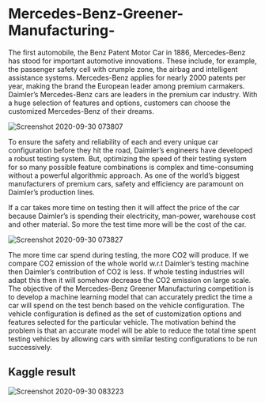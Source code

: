# Mercedes-Benz-Greener-Manufacturing-

The first automobile, the Benz Patent Motor Car in 1886, Mercedes-Benz has stood for important automotive innovations. These include, for example, the passenger safety cell with crumple zone, the airbag and intelligent assistance systems. Mercedes-Benz applies for nearly 2000 patents per year, making the brand the European leader among premium carmakers. Daimler’s Mercedes-Benz cars are leaders in the premium car industry. With a huge selection of features and options, customers can choose the customized Mercedes-Benz of their dreams.

![Screenshot 2020-09-30 073807](https://user-images.githubusercontent.com/39815040/94638260-3b4cd200-02f7-11eb-81d8-e8da14d37ad4.png)

To ensure the safety and reliability of each and every unique car configuration before they hit the road, Daimler’s engineers have developed a robust testing system. But, optimizing the speed of their testing system for so many possible feature combinations is complex and time-consuming without a powerful algorithmic approach. As one of the world’s biggest manufacturers of premium cars, safety and efficiency are paramount on Daimler’s production lines.

If a car takes more time on testing then it will affect the price of the car because Daimler’s is spending their electricity, man-power, warehouse cost and other material. So more the test time more will be the cost of the car.

![Screenshot 2020-09-30 073827](https://user-images.githubusercontent.com/39815040/94638266-3d169580-02f7-11eb-98d3-306ae157dc75.png)

The more time car spend during testing, the more CO2 will produce. If we compare CO2 emission of the whole world w.r.t Daimler’s testing machine then Daimler’s contribution of CO2 is less. If whole testing industries will adapt this then it will somehow decrease the CO2 emission on large scale.
The objective of the Mercedes-Benz Greener Manufacturing competition is to develop a machine learning model that can accurately predict the time a car will spend on the test bench based on the vehicle configuration. The vehicle configuration is defined as the set of customization options and features selected for the particular vehicle. The motivation behind the problem is that an accurate model will be able to reduce the total time spent testing vehicles by allowing cars with similar testing configurations to be run successively.

## Kaggle result
![Screenshot 2020-09-30 083223](https://user-images.githubusercontent.com/39815040/94638425-95e62e00-02f7-11eb-8d71-94293df57ea9.png)
